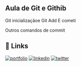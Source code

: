 ## Aula de Git e  Githib


Git inicializaçãoe
Git Add E cometi

Outros comandos de commit

## 🔗 Links
[![portfolio](https://img.shields.io/badge/my_portfolio-000?style=for-the-badge&logo=ko-fi&logoColor=white)](https://katherineoelsner.com/)
[![linkedin](https://img.shields.io/badge/linkedin-0A66C2?style=for-the-badge&logo=linkedin&logoColor=white)](https://www.linkedin.com/in/matheus-quirino-leite-lino-825424127/)
[![twitter](https://img.shields.io/badge/twitter-1DA1F2?style=for-the-badge&logo=twitter&logoColor=white)](https://twitter.com/mthflashice)
